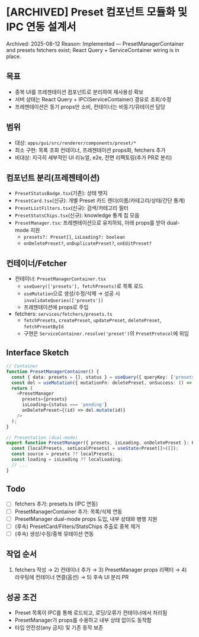 # [ARCHIVED] Preset 컴포넌트 모듈화 및 IPC 연동 설계서

Archived: 2025-08-12
Reason: Implemented — PresetManagerContainer and presets fetchers exist; React Query + ServiceContainer wiring is in place.

## 목표

- 중복 UI를 프레젠테이션 컴포넌트로 분리하여 재사용성 확보
- 서버 상태는 React Query + IPC(ServiceContainer) 경유로 조회/수정
- 프레젠테이션은 동기 props만 소비, 컨테이너는 비동기/뮤테이션 담당

## 범위

- 대상: `apps/gui/src/renderer/components/preset/*`
- 최소 구현: 목록 조회 컨테이너, 프레젠테이션 props화, fetchers 추가
- 비대상: 지극히 세부적인 UI 리뉴얼, e2e, 전면 리팩토링(추가 PR로 분리)

## 컴포넌트 분리(프레젠테이션)

- `PresetStatusBadge.tsx`(기존): 상태 뱃지
- `PresetCard.tsx`(신규): 개별 Preset 카드 렌더(이름/카테고리/상태/간단 통계)
- `PresetListFilters.tsx`(신규): 검색/카테고리 필터
- `PresetStatsChips.tsx`(신규): knowledge 통계 칩 모음
- `PresetManager.tsx`: 프레젠테이션으로 유지하되, 아래 props를 받아 dual-mode 지원
  - `presets?: Preset[]`, `isLoading?: boolean`
  - `onDeletePreset?`, `onDuplicatePreset?`, `onEditPreset?`

## 컨테이너/Fetcher

- 컨테이너: `PresetManagerContainer.tsx`
  - `useQuery(['presets'], fetchPresets)`로 목록 로드
  - `useMutation`으로 생성/수정/삭제 → 성공 시 `invalidateQueries(['presets'])`
  - 프레젠테이션에 props로 주입
- fetchers: `services/fetchers/presets.ts`
  - `fetchPresets`, `createPreset`, `updatePreset`, `deletePreset`, `fetchPresetById`
  - 구현은 `ServiceContainer.resolve('preset')`의 `PresetProtocol`에 위임

## Interface Sketch

```ts
// Container
function PresetManagerContainer() {
  const { data: presets = [], status } = useQuery({ queryKey: ['presets'], queryFn: fetchPresets });
  const del = useMutation({ mutationFn: deletePreset, onSuccess: () => invalidate(['presets']) });
  return (
    <PresetManager
      presets={presets}
      isLoading={status === 'pending'}
      onDeletePreset={(id) => del.mutate(id)}
    />
  );
}

// Presentation (dual-mode)
export function PresetManager({ presets, isLoading, onDeletePreset }: Props) {
  const [localPresets, setLocalPresets] = useState<Preset[]>([]);
  const source = presets ?? localPresets;
  const loading = isLoading ?? localLoading;
  // ...
}
```

## Todo

- [ ] fetchers 추가: presets.ts (IPC 연동)
- [ ] PresetManagerContainer 추가: 목록/삭제 연동
- [ ] PresetManager dual-mode props 도입, 내부 상태와 병행 지원
- [ ] (후속) PresetCard/Filters/StatsChips 추출로 중복 제거
- [ ] (후속) 생성/수정/중복 뮤테이션 연동

## 작업 순서

1. fetchers 작성 → 2) 컨테이너 추가 → 3) PresetManager props 리팩터 → 4) 라우팅에 컨테이너 연결(옵션) → 5) 후속 UI 분리 PR

## 성공 조건

- Preset 목록이 IPC를 통해 로드되고, 로딩/오류가 컨테이너에서 처리됨
- PresetManager가 props를 수용하고 내부 상태 없이도 동작함
- 타입 안전성(any 금지) 및 기존 동작 보존

